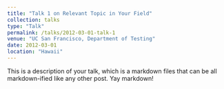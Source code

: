 ```yaml
---
title: "Talk 1 on Relevant Topic in Your Field"
collection: talks
type: "Talk"
permalink: /talks/2012-03-01-talk-1
venue: "UC San Francisco, Department of Testing"
date: 2012-03-01
location: "Hawaii"
---
```


This is a description of your talk, which is a markdown files that can be all markdown-ified like any other post. Yay markdown!
